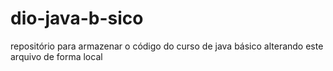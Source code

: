 # dio-java-b-sico
repositório para armazenar o código do curso de java básico
alterando este arquivo de forma local
